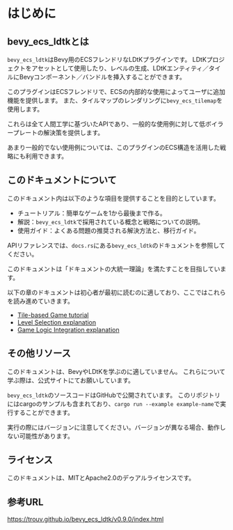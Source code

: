 # はじめに

## bevy_ecs_ldtkとは

`bevy_ecs_ldtk`はBevy用のECSフレンドリなLDtKプラグインです。
LDtKプロジェクトをアセットとして使用したり、レベルの生成、LDtKエンティティ／タイルにBevyコンポーネント／バンドルを挿入することができます。

このプラグインはECSフレンドリで、ECSの内部的な使用によってユーザに追加機能を提供します。
また、タイルマップのレンダリングに`bevy_ecs_tilemap`を使用します。

これらは全て人間工学に基づいたAPIであり、一般的な使用例に対して低ボイラープレートの解決策を提供します。

あまり一般的でない使用例については、このプラグインのECS構造を活用した戦略にも利用できます。

## このドキュメントについて

このドキュメント内は以下のような項目を提供することを目的としています。

- チュートリアル：簡単なゲームを1から最後まで作る。
- 解説：`bevy_ecs_ldtk`で採用されている概念と戦略についての説明。
- 使用ガイド：よくある問題の推奨される解決方法と、移行ガイド。

APIリファレンスでは、`docs.rs`にある`bevy_ecs_ldtk`のドキュメントを参照してください。

このドキュメントは「ドキュメントの大統一理論」を満たすことを目指しています。

以下の章のドキュメントは初心者が最初に読むのに適しており、ここではこれらを読み進めていきます。

- [Tile-based Game tutorial](ch01-00-tile-based-game-tutorial.md)
- [Level Selection explanation](ch03-00-level-selection-explanation.md)
- [Game Logic Integration explanation](ch04-00-game-logic-integration-explanation.md)

## その他リソース

このドキュメントは、BevyやLDtKを学ぶのに適していません。
これらについて学ぶ際は、公式サイトにてお願いしています。

`bevy_ecs_ldtk`のソースコードはGitHubで公開されています。
このリポジトリにはcargoのサンプルも含まれており、`cargo run --example example-name`で実行することができます。

実行の際にはバージョンに注意してください。バージョンが異なる場合、動作しない可能性があります。

## ライセンス

このドキュメントは、MITとApache2.0のデゥアルライセンスです。

## 参考URL

https://trouv.github.io/bevy_ecs_ldtk/v0.9.0/index.html
